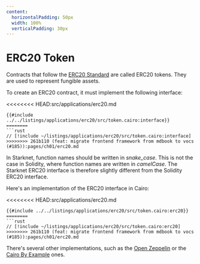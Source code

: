 ```yaml
---
content:
  horizontalPadding: 50px
  width: 100%
  verticalPadding: 30px
---
```


# ERC20 Token

Contracts that follow the [ERC20 Standard](https://eips.ethereum.org/EIPS/eip-20) are called ERC20 tokens. They are used to represent fungible assets.

To create an ERC20 contract, it must implement the following interface:

<<<<<<<< HEAD:src/applications/erc20.md
```cairo
{{#include ../../listings/applications/erc20/src/token.cairo:interface}}
========
```rust
// [!include ~/listings/applications/erc20/src/token.cairo:interface]
>>>>>>>> 261b110 (feat: migrate frontend framework from mdbook to vocs  (#185)):pages/ch01/erc20.md
```

In Starknet, function names should be written in _snake_case_. This is not the case in Solidity, where function names are written in _camelCase_.
The Starknet ERC20 interface is therefore slightly different from the Solidity ERC20 interface.

Here's an implementation of the ERC20 interface in Cairo:

<<<<<<<< HEAD:src/applications/erc20.md
```cairo
{{#include ../../listings/applications/erc20/src/token.cairo:erc20}}
========
```rust
// [!include ~/listings/applications/erc20/src/token.cairo:erc20]
>>>>>>>> 261b110 (feat: migrate frontend framework from mdbook to vocs  (#185)):pages/ch01/erc20.md
```

There's several other implementations, such as the [Open Zeppelin](https://docs.openzeppelin.com/contracts-cairo/0.7.0/erc20) or the [Cairo By Example](https://cairo-by-example.com/examples/erc20/) ones.
